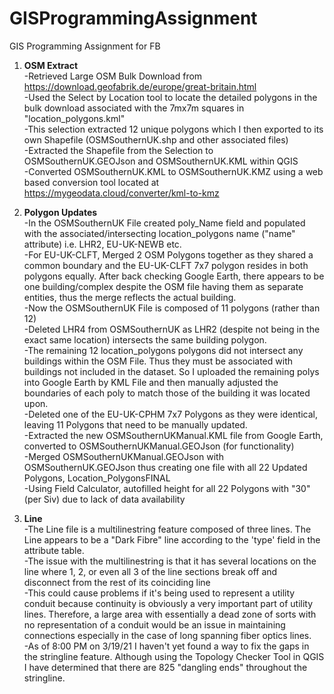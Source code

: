 # GISProgrammingAssignment
GIS Programming Assignment for FB

1) <b>OSM Extract</b>
 <br />-Retrieved Large OSM Bulk Download from https://download.geofabrik.de/europe/great-britain.html
 <br />-Used the Select by Location tool to locate the detailed polygons in the bulk download associated with the 7mx7m squares in "location_polygons.kml"
 <br />-This selection extracted 12 unique polygons which I then exported to its own Shapefile (OSMSouthernUK.shp and other associated files)
 <br />-Extracted the Shapefile from the Selection to OSMSouthernUK.GEOJson and OSMSouthernUK.KML within QGIS
 <br />-Converted OSMSouthernUK.KML to OSMSouthernUK.KMZ using a web based conversion tool located at https://mygeodata.cloud/converter/kml-to-kmz

2) <b>Polygon Updates</b>
<br />-In the OSMSouthernUK File created poly_Name field and populated with the associated/intersecting location_polygons name ("name" attribute) i.e. LHR2, EU-UK-NEWB etc.
<br />-For EU-UK-CLFT, Merged 2 OSM Polygons together as they shared a common boundary and the EU-UK-CLFT 7x7 polygon resides in both polygons equally. After back checking Google Earth, there appears to be one building/complex despite the OSM file having them as separate entities, thus the merge reflects the actual building.
<br />-Now the OSMSouthernUK File is composed of 11 polygons (rather than 12)
<br />-Deleted LHR4 from OSMSouthernUK as LHR2 (despite not being in the exact same location) intersects the same building polygon.
<br />-The remaining 12 location_polygons polygons did not intersect any buildings within the OSM File. Thus they must be associated with buildings not included in the dataset. So  I uploaded the remaining polys into Google Earth by KML File and then manually adjusted the boundaries of each poly to match those of the building it was located upon.
<br />-Deleted one of the EU-UK-CPHM 7x7 Polygons as they were identical, leaving 11 Polygons that need to be manually updated.
<br />-Extracted the new OSMSouthernUKManual.KML file from Google Earth, converted to OSMSouthernUKManual.GEOJson (for functionality)
<br />-Merged OSMSouthernUKManual.GEOJson with OSMSouthernUK.GEOJson thus creating one file with all 22 Updated Polygons, Location_PolygonsFINAL
<br />-Using Field Calculator, autofilled height for all 22 Polygons with "30" (per Siv) due to lack of data availability

3) <b>Line</b>
<br />-The Line file is a multilinestring feature composed of three lines. The Line appears to be a "Dark Fibre" line according to the 'type' field in the attribute table.
<br />-The issue with the multilinestring is that it has several  locations on the line where 1, 2, or even all 3 of the line sections break off and disconnect from the rest of its coinciding line
<br />-This could cause problems if it's being used to represent a utility conduit because continuity is obviously a very important part of utility lines. Therefore, a large area with essentially a dead zone of sorts with no representation of a conduit would be an issue in maintaining connections especially in the case of long spanning fiber optics lines.
<br />-As of 8:00 PM on 3/19/21 I haven't yet found a way to fix the gaps in the stringline feature. Although using the Topology Checker Tool in QGIS I have determined that there are 825 "dangling ends" throughout the stringline.
